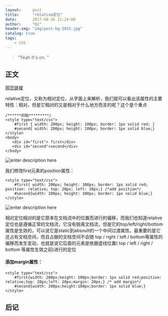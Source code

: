 ```yaml
---
layout:     post
title:      "relative定位"
date:       2017-08-26 21:24:00
author:     "Qz"
header-img: "img/post-bg-2015.jpg"
catalog: true
tags:
    - CSS
---
```


> “Yeah It's on. ”


## 正文
[网页链接](http://blog.csdn.net/chen_zw/article/details/8741365)

relative定位，又称为相对定位，从字面上来解析，我们就可以看出该属性的主要特性：相对。但是它相对的又是相对于什么地方而言的呢？这个是个重点
```
/******初始*********/
<style type="text/css">
    #first { width: 200px; height: 100px; border: 1px solid red; }
    #second{ width: 200px; height: 100px; border: 1px solid blue;}
</style>
<body>
   <div id="first"> first</div>
   <div id="second">second</div>
</body>
```

![enter description here][1]


我们修改first元素的position属性：
```
<style type="text/css">
    #first{ width: 200px; height: 100px; border: 1px solid red; position: relative; top: 20px; left: 20px;} /*add position*/
    #second{width: 200px; height: 100px; border: 1px solid blue;}
</style>
```

![enter description here][2]

相对定位相对的是它原本在文档流中的位置而进行的偏移，而我们也知道relative定位也是遵循正常的文档流，它没有脱离文档流，但是它的top/left/right/bottom属性是生效的，可以说它是static到absoult的一个中间过渡属性，最重要的是它还占有文档空间，而且占据的文档空间不会随 top / right /
 left / bottom等属性的偏移而发生变动，也就是说它后面的元素是依据虚线位置( top / left / right / bottom 等属性生效之前)进行的定位


#### 添加margin属性：
```
<style type="text/css">
    #first{width: 200px;height: 100px;border: 1px solid red;position: relative;top: 20px;left: 20px;margin: 20px;} /* add margin*/
    #second{width: 200px;height:100px;border: 1px solid blue;}
</style>
```

## 后记


 


  [1]: http://img.my.csdn.net/uploads/201303/30/1364654152_2841.png
  [2]: http://img.my.csdn.net/uploads/201303/30/1364654357_9392.png